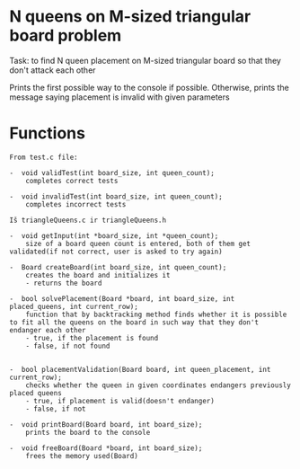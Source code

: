 # N queens on M-sized triangular board problem

Task: to find N queen placement on M-sized triangular board so that they don't attack each other

Prints the first possible way to the console if possible. Otherwise, prints the message saying placement is invalid with given parameters

# Functions

    From test.c file:
    
    -  void validTest(int board_size, int queen_count);
        completes correct tests

    -  void invalidTest(int board_size, int queen_count);
        completes incorrect tests

    Iš triangleQueens.c ir triangleQueens.h

    -  void getInput(int *board_size, int *queen_count);
        size of a board queen count is entered, both of them get validated(if not correct, user is asked to try again)

    -  Board createBoard(int board_size, int queen_count);
        creates the board and initializes it
        - returns the board 

    -  bool solvePlacement(Board *board, int board_size, int placed_queens, int current_row);
        function that by backtracking method finds whether it is possible to fit all the queens on the board in such way that they don't endanger each other
        - true, if the placement is found
        - false, if not found


    -  bool placementValidation(Board board, int queen_placement, int current_row);
        checks whether the queen in given coordinates endangers previously placed queens 
        - true, if placement is valid(doesn't endanger)
        - false, if not

    -  void printBoard(Board board, int board_size);
        prints the board to the console

    -  void freeBoard(Board *board, int board_size);
        frees the memory used(Board)
